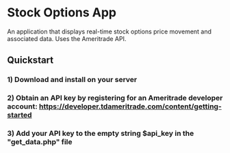 # Stock Options App
An application that displays real-time stock options price movement and associated data. Uses the Ameritrade API.
## Quickstart
### 1) Download and install on your server
### 2) Obtain an API key by registering for an Ameritrade developer account: https://developer.tdameritrade.com/content/getting-started
### 3) Add your API key to the empty string $api_key in the "get_data.php" file
